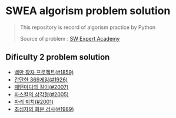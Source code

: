 # SWEA algorism problem solution

> This repository is record of algorism practice by Python
>
> Source of problem : [SW Expert Academy](https://swexpertacademy.com/main/main.do)


## Dificulty 2 problem solution

- [백만 장자 프로젝트(#1859)](https://github.com/JOOHYEON123/SWEA-solution/blob/master/D2/richman_project.py)
- [간단한 369게임(#1926)](https://github.com/JOOHYEON123/SWEA-solution/blob/master/D2/simple_369game.py)
- [패턴마디의 길이(#2007)](https://github.com/JOOHYEON123/SWEA-solution/blob/master/D2/pattern_length.py)
- [파스칼의 삼각형(#2005)](https://github.com/JOOHYEON123/SWEA-solution/blob/master/D2/pascal_triangle.py)
- [파리 퇴치(#2001)](https://github.com/JOOHYEON123/SWEA-solution/blob/master/D2/catch_fly.py)
- [초심자의 회문 검사(#1989)](https://github.com/JOOHYEON123/SWEA-solution/blob/master/D2/palindrome.py)

